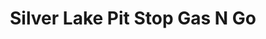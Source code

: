 ---
title: "Silver Lake Pit Stop Gas N Go"
url: /mears/silver-lake-pit-stop-gas-n-go/
shop: convenience
---